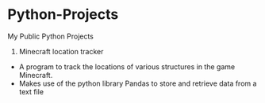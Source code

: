 # Python-Projects
My Public Python Projects

1. Minecraft location tracker
- A program to track the locations of various structures in the game Minecraft.
- Makes use of the python library Pandas to store and retrieve data from a text file

